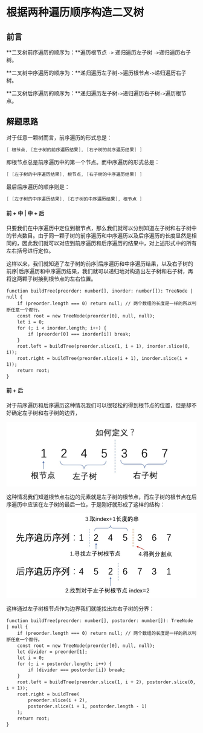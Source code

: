 # 根据两种遍历顺序构造二叉树

## 前言

**二叉树前序遍历的顺序为：**遍历根节点 `->` 递归遍历左子树 `->`递归遍历右子树。

**二叉树中序遍历的顺序为：**递归遍历左子树`->`遍历根节点`->`递归遍历右子树。

**二叉树后序遍历的顺序为：**递归遍历左子树`->`递归遍历右子树`->`遍历根节点。

## 解题思路

对于任意一颗树而言，前序遍历的形式总是：

```go
[ 根节点, [左子树的前序遍历结果], [右子树的前序遍历结果] ]
```

即根节点总是前序遍历中的第一个节点。而中序遍历的形式总是：

```go
[ [左子树的中序遍历结果], 根节点, [右子树的中序遍历结果] ]
```

最后后序遍历的顺序则是：

```go
[ [左子树的中序遍历结果], [右子树的中序遍历结果], 根节点 ]
```

#### 前 + 中 | 中 + 后

只要我们在中序遍历中定位到根节点，那么我们就可以分别知道左子树和右子树中的节点数目。由于同一颗子树的前序遍历和中序遍历以及后序遍历的长度显然是相同的，因此我们就可以对应到前序遍历和后序遍历的结果中，对上述形式中的所有左右括号进行定位。

这样以来，我们就知道了左子树的前序|后序遍历和中序遍历结果，以及右子树的前序|后序遍历和中序遍历结果，我们就可以递归地对构造出左子树和右子树，再将这两颗子树接到根节点的左右位置。

```tsx
function buildTree(preorder: number[], inorder: number[]): TreeNode | null {
    if (preorder.length === 0) return null;	// 两个数组的长度是一样的所以判断任意一个都行。
    const root = new TreeNode(preorder[0], null, null);
    let i = 0;
    for (; i < inorder.length; i++) {
        if (preorder[0] === inorder[i]) break;
    }
    root.left = buildTree(preorder.slice(1, i + 1), inorder.slice(0, i));
    root.right = buildTree(preorder.slice(i + 1), inorder.slice(i + 1));
    return root;
}
```

#### 前 + 后

对于前序遍历和后序遍历这种情况我们可以很轻松的得到根节点的位置，但是却不好确定左子树和右子树的边界，

![image-20200913113141980](assets/image-20200913113141980.png)

这种情况我们知道根节点右边的元素就是左子树的根节点，而左子树的根节点在后序遍历中应该在左子树的最后一位，于是刚好就形成了这样的结构：

![image-20200913113310513](assets/image-20200913113310513.png)

这样通过左子树根节点作为边界我们就能找出左右子树的分界：

```tsx
function buildTree(preorder: number[], postorder: number[]): TreeNode | null {
    if (preorder.length === 0) return null;	// 两个数组的长度是一样的所以判断任意一个都行。
    const root = new TreeNode(preorder[0], null, null);
  	let divider = preorder[1];
    let i = 0;
    for (; i < postorder.length; i++) {
        if (divider === postorder[i]) break;
    }
    root.left = buildTree(preorder.slice(1, i + 2), postorder.slice(0, i + 1));
    root.right = buildTree(
        preorder.slice(i + 2),
        postorder.slice(i + 1, postorder.length - 1)
    );
    return root;
}
```

